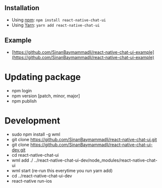 ## Installation

- Using [npm](https://www.npmjs.com/#getting-started): `npm install react-native-chat-ui`
- Using [Yarn](https://yarnpkg.com/): `yarn add react-native-chat-ui`

## Example

- [https://github.com/SinanBaymammadli/react-native-chat-ui-example](https://github.com/SinanBaymammadli/react-native-chat-ui-example)

# Updating package

- npm login
- npm version [patch, minor, major]
- npm publish

# Development

- sudo npm install -g wml
- git clone https://github.com/SinanBaymammadli/react-native-chat-ui.git
- git clone https://github.com/SinanBaymammadli/react-native-chat-ui-dev.git
- cd react-native-chat-ui
- wml add ./ ../react-native-chat-ui-dev/node_modules/react-native-chat-ui
- wml start (re-run this everytime you run yarn add)
- cd ../react-native-chat-ui-dev
- react-native run-ios
